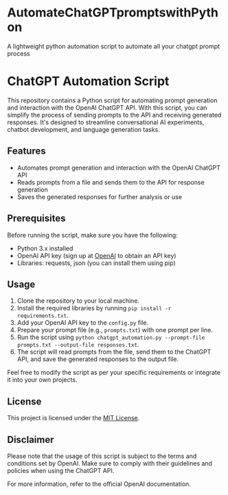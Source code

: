 # AutomateChatGPTpromptswithPython

A lightweight python automation script to automate all your chatgpt prompt process

# ChatGPT Automation Script

This repository contains a Python script for automating prompt generation and interaction with the OpenAI ChatGPT API. With this script, you can simplify the process of sending prompts to the API and receiving generated responses. It's designed to streamline conversational AI experiments, chatbot development, and language generation tasks.

## Features

- Automates prompt generation and interaction with the OpenAI ChatGPT API
- Reads prompts from a file and sends them to the API for response generation
- Saves the generated responses for further analysis or use

## Prerequisites

Before running the script, make sure you have the following:

- Python 3.x installed
- OpenAI API key (sign up at [OpenAI](https://openai.com/) to obtain an API key)
- Libraries: requests, json (you can install them using pip)

## Usage

1. Clone the repository to your local machine.
2. Install the required libraries by running `pip install -r requirements.txt`.
3. Add your OpenAI API key to the `config.py` file.
4. Prepare your prompt file (e.g., `prompts.txt`) with one prompt per line.
5. Run the script using `python chatgpt_automation.py --prompt-file prompts.txt --output-file responses.txt`.
6. The script will read prompts from the file, send them to the ChatGPT API, and save the generated responses to the output file.

Feel free to modify the script as per your specific requirements or integrate it into your own projects.

## License

This project is licensed under the [MIT License](LICENSE).

## Disclaimer

Please note that the usage of this script is subject to the terms and conditions set by OpenAI. Make sure to comply with their guidelines and policies when using the ChatGPT API.

For more information, refer to the official OpenAI documentation.
